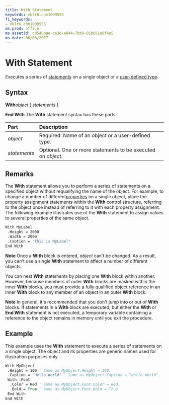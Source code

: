 ```yaml
---
title: With Statement
keywords: vblr6.chm1009555
f1_keywords:
- vblr6.chm1009555
ms.prod: office
ms.assetid: cd548bae-ce3d-e044-7bb8-85b051a8f4a5
ms.date: 06/08/2017
---
```



# With Statement

Executes a series of [statements](../../Glossary/vbe-glossary.md#statement) on a single object or a [user-defined type](../../Glossary/vbe-glossary.md#user-defined-type).

## Syntax

**With**_object_
[ _statements_ ]

 **End With**
The  **With** statement syntax has these parts:


|**Part**|**Description**|
|:-----|:-----|
| _object_|Required. Name of an object or a user-defined type.|
| _statements_|Optional. One or more statements to be executed on  _object_.|

## Remarks

The  **With** statement allows you to perform a series of statements on a specified object without requalifying the name of the object. For example, to change a number of different[properties](../../Glossary/vbe-glossary.md#property) on a single object, place the property assignment statements within the **With** control structure, referring to the object once instead of referring to it with each property assignment. The following example illustrates use of the **With** statement to assign values to several properties of the same object.



```vb
With MyLabel 
 .Height = 2000 
 .Width = 2000 
 .Caption = "This is MyLabel" 
End With 

```


 **Note**  Once a  **With** block is entered, _object_ can't be changed. As a result, you can't use a single **With** statement to affect a number of different objects.

You can nest  **With** statements by placing one **With** block within another. However, because members of outer **With** blocks are masked within the inner **With** blocks, you must provide a fully qualified object reference in an inner **With** block to any member of an object in an outer **With** block.

 **Note**  In general, it's recommended that you don't jump into or out of  **With** blocks. If statements in a **With** block are executed, but either the **With** or **End With** statement is not executed, a temporary variable containing a reference to the object remains in memory until you exit the procedure.


## Example

This example uses the  **With** statement to execute a series of statements on a single object. The object and its properties are generic names used for illustration purposes only.


```vb
With MyObject 
 .Height = 100 ' Same as MyObject.Height = 100. 
 .Caption = "Hello World" ' Same as MyObject.Caption = "Hello World". 
 With .Font 
  .Color = Red ' Same as MyObject.Font.Color = Red. 
  .Bold = True ' Same as MyObject.Font.Bold = True. 
 End With
End With
```


